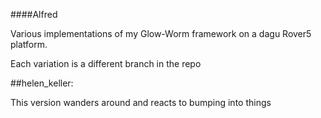 ####Alfred

Various implementations of my Glow-Worm framework on a dagu Rover5 
platform.

Each variation is a different branch in the repo

##helen_keller:

This version wanders around and reacts to bumping into things
